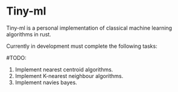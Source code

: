 # Tiny-ml
Tiny-ml is a personal implementation of classical machine learning algorithms in rust.  


Currently in development must complete the following tasks:

#TODO:
1. Implement nearest centroid algorithms.
2. Implement K-nearest neighbour algorithms.
3. Implement navies bayes.
